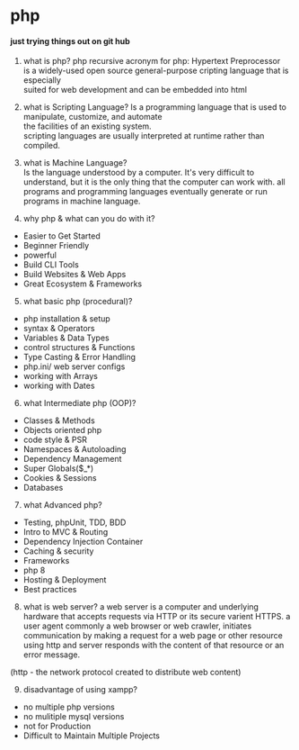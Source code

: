# php
#### just trying things out on git hub <!-- host name is github.com-bevanwhite -->

1. what is php?
php recursive acronym for php: Hypertext Preprocessor<br>
is a widely-used open source general-purpose cripting language that is especially<br>
suited for web development and can be embedded into html

2. what is Scripting Language?
Is a programming language that is used to manipulate, customize, and automate <br>
the facilities of an existing system.<br>
scripting languages are usually interpreted at runtime rather than compiled.

3. what is Machine Language?<br>
Is the language understood by a computer. It's very difficult to understand,
but it is the only thing that the computer can work with. all programs and programming
languages eventually generate or run programs in machine language.

4. why php & what can you do with it?
* Easier to Get Started
* Beginner Friendly
* powerful
* Build CLI Tools
* Build Websites & Web Apps
* Great Ecosystem & Frameworks

5. what basic php (procedural)?
* php installation & setup
* syntax & Operators
* Variables & Data Types
* control structures & Functions
* Type Casting & Error Handling 
* php.ini/ web server configs
* working with Arrays
* working with Dates

6. what Intermediate php (OOP)?
* Classes & Methods
* Objects oriented php
* code style & PSR
* Namespaces & Autoloading
* Dependency Management
* Super Globals($_*)
* Cookies & Sessions
* Databases

7. what Advanced php?
* Testing, phpUnit, TDD, BDD
* Intro to MVC & Routing
* Dependency Injection Container
* Caching & security
* Frameworks
* php 8
* Hosting & Deployment
* Best practices

8. what is web server?
a web server is a computer and underlying hardware that accepts requests via HTTP
or its secure varient HTTPS.
a user agent commonly a web browser or web crawler, initiates communication by making a request for a web page or other resource using http and server responds with the content 
of that resource or an error message.

(http - the network protocol created to distribute web content)

9. disadvantage of using xampp?
* no multiple php versions
* no mulitiple mysql versions
* not for Production
* Difficult to Maintain Multiple Projects

